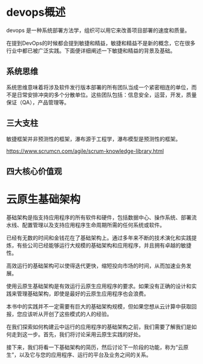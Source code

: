 

# devops概述



devops 是一种系统部署方法学，组织可以用它来改善项目部署的速度和质量。





在提到DevOps的时候都会提到敏捷和精益，敏捷和精益不是新的概念，它在很多行业中都已被广泛实践。下面便详细阐述一下敏捷和精益的背景及基础。



## 系统思维



系统思维意味着将涉及软件发行版本部署的所有团队当成一个紧密相连的单位，而不是日常安排冲突的多个分散单位。这些团队包括：信息安全，运营，开发，质量保证（QA），产品管理等。



## 三大支柱



敏捷框架并非预测性的框架，瀑布源于工程学，瀑布模型是预测性的框架。



https://www.scrumcn.com/agile/scrum-knowledge-library.html



## 四大核心价值观







# 云原生基础架构





基础架构是指支持应用程序的所有软件和硬件，包括数据中心、操作系统、部署流水线、配置管理以及支持应用程序生命周期所需的任何系统或软件。







已经有无数的时间和金钱花在了基础架构上。通过多年来不断的技术演化和实践提炼，有些公司已经能够运行大规模的基础架构和应用程序，并且拥有卓越的敏捷性。

高效运行的基础架构可以使得迭代更快，缩短投向市场的时间，从而加速业务发展。

使用云原生基础架构是有效运行云原生应用程序的要求。如果没有正确的设计和实践来管理基础架构，即使是最好的云原生应用程序也会浪费。

本书中的实践并不一定需要有巨大的基础架构规模，但如果您想从云计算中获取回报，您应该听从开创了这些模式的人的经验。

在我们探索如何构建云中运行的应用程序的基础架构之前，我们需要了解我们是如何走到这一步。首先，我们将讨论采用云原生实践的好处。

接下来，我们将看一下基础架构的简历，然后讨论下一阶段的功能，称为“云原生”，以及它与您的应用程序、运行的平台及业务之间的关系。





